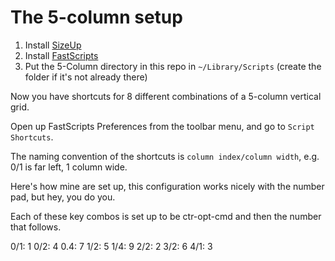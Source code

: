 # The 5-column setup

1. Install [SizeUp](http://www.irradiatedsoftware.com/sizeup/)
2. Install [FastScripts](https://www.macupdate.com/app/mac/11432/fastscripts)
3. Put the 5-Column directory in this repo in `~/Library/Scripts` (create the folder if it's not already there)

Now you have shortcuts for 8 different combinations of a 5-column vertical grid.

Open up FastScripts Preferences from the toolbar menu, and go to `Script Shortcuts`.

The naming convention of the shortcuts is `column index/column width`, e.g. 0/1 is far left, 1 column wide.

Here's how mine are set up, this configuration works nicely with the number pad, but hey, you do you.

Each of these key combos is set up to be ctr-opt-cmd and then the number that follows.

0/1: 1
0/2: 4
0.4: 7
1/2: 5
1/4: 9
2/2: 2
3/2: 6
4/1: 3
